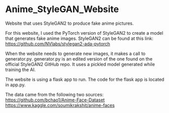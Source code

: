 # Anime_StyleGAN_Website
Website that uses StyleGAN2 to produce fake anime pictures.

For this website, I used the PyTorch version of StyleGAN2 to create a model that generates fake anime images. StyleGAN2 can be found at this link:
https://github.com/NVlabs/stylegan2-ada-pytorch


When the website needs to generate new images, it makes a call to generator.py. generator.py is an edited version of the one found on the official StyleGAN2 GitHub repo. It uses a pickled model generated while training the AI.


The website is using a flask app to run. The code for the flask app is located in app.py.


The data came from the following two sources:
https://github.com/bchao1/Anime-Face-Dataset
https://www.kaggle.com/soumikrakshit/anime-faces
